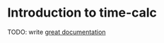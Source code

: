 # Introduction to time-calc

TODO: write [great documentation](http://jacobian.org/writing/great-documentation/what-to-write/)
